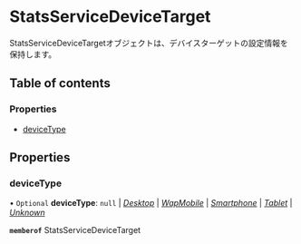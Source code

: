 # StatsServiceDeviceTarget


<div lang=\"ja\">StatsServiceDeviceTargetオブジェクトは、デバイスターゲットの設定情報を保持します。</div> 

## Table of contents

### Properties

- [deviceType](statsservicedevicetarget.md#devicetype)

## Properties

### deviceType

• `Optional` **deviceType**: ``null`` \| [*Desktop*](./enums/statsservicedevicetype.md#desktop) \| [*WapMobile*](./enums/statsservicedevicetype.md#wapmobile) \| [*Smartphone*](./enums/statsservicedevicetype.md#smartphone) \| [*Tablet*](./enums/statsservicedevicetype.md#tablet) \| [*Unknown*](./enums/statsservicedevicetype.md#unknown)

**`memberof`** StatsServiceDeviceTarget
